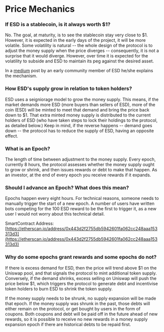 # Price Mechanics

### If ESD is a stablecoin, is it always worth $1?

No. The goal, at maturity, is to see the stablecoin stay very close to \$1. However, it is expected in the early days of the project, it will be more volatile. Some volatility is natural -- the whole design of the protocol is to adjust the money supply when the price diverges -- consequently, it is not a surprise that it would diverge. However, over time it is expected for the volatility to subside and ESD to maintain its peg against the desired asset.

In a [medium](https://medium.com/@0xans/ess-a-brief-intro-towards-novel-elastic-stablecoin-implementation-607e86654a9f) post by an early community member of ESD he/she explains the mechanism.

### How ESD's supply grow in relation to token holders?

ESD uses a seigniorage model to grow the money supply. This means, if the market demands more ESD (more buyers than sellers of ESD), more of the coin (ESD) will be minted to meet that demand and bring the price back down to $1. That extra minted money supply is distributed to the current holders of ESD (who have taken steps to lock their holdings to the protocol, as detailed below.) Keep in mind, if the reverse happens -- demand goes down -- the protocol has to reduce the supply of ESD, having an opposite effect.

### What is an Epoch?

The length of time between adjustment to the money supply. Every epoch, currently 8 hours, the protocol assesses whether the money supply ought to grow or shrink, and then issues rewards or debt to make that happen. As an investor, at the end of every epoch you receive rewards if it expands.

### Should I advance an Epoch? What does this mean?

Epochs happen every eight hours. For technical reasons, someone needs to manually trigger the start of a new epoch. A number of users have written bots competing for the 100 ESD reward to be the first to trigger it, as a new user I would not worry about this technical detail.

SmartContract Address:
[https://etherscan.io/address/0x443d2f2755db5942601fa062cc248aaa153313d3](https://etherscan.io/address/0x443d2f2755db5942601fa062cc248aaa153313d3)

### Why do some epochs grant rewards and some epochs do not?

If there is excess demand for ESD, then the price will trend above \$1 on the Uniswap pool, and that signals the protocol to mint additional token supply. Conversely, if the demand shrinks, excess selling on Uniswap will push the price below $1, which triggers the protocol to generate debt and incentivise token holders to burn ESD to shrink the token supply.

If the money supply needs to be shrunk, no supply expansion will be made that epoch. If the money supply was shrunk in the past, those debts will either remain on the protocol, or get bought by users in the form of coupons. Both coupons and debt will be paid off in the future ahead of new rewards, so it is possible to receive no new rewards in a money supply expansion epoch if there are historical debts to be repaid first.
